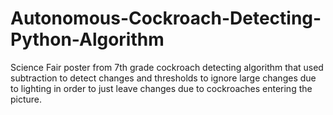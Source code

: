 # Autonomous-Cockroach-Detecting-Python-Algorithm
Science Fair poster from 7th grade cockroach detecting algorithm that used subtraction to detect changes and thresholds to ignore large changes due to lighting in order to just leave changes due to cockroaches entering the picture.

